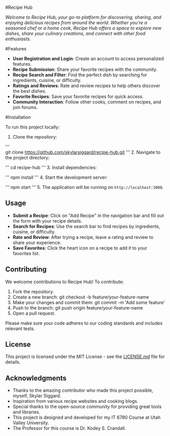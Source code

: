 #Recipe Hub

*Welcome to Recipe Hub, your go-to platform for discovering, sharing, and enjoying delicious recipes from around the world. Whether you're a seasoned chef or a home cook, Recipe Hub offers a space to explore new dishes, share your culinary creations, and connect with other food enthusiasts.*



#Features

   - **User Registration and Login**: Create an account to access personalized features.
   - **Recipe Submission**: Share your favorite recipes with the community.
   - **Recipe Search and Filter**: Find the perfect dish by searching for ingredients, cuisine, or difficulty.
   - **Ratings and Reviews**: Rate and review recipes to help others discover the best dishes.
   - **Favorite Recipes**: Save your favorite recipes for quick access.
   - **Community Interaction**: Follow other cooks, comment on recipes, and join forums.



#Installation

To run this project locally:

   1. Clone the repository:

'''      
git clone https://github.com/skylarsiggard/recipe-hub.git
'''
   2. Navigate to the project directory:

'''
cd recipe-hub
'''
   3. Install dependencies:

'''
npm install
'''
   4. Start the development server:

'''
npm start
'''
   5. The application will be running on `http://localhost:3000`.



## Usage

   - **Submit a Recipe**: Click on "Add Recipe" in the navigation bar and fill out the form with your recipe details.
   - **Search for Recipes**: Use the search bar to find recipes by ingredients, cuisine, or difficulty.
   - **Rate and Review**: After trying a recipe, leave a rating and review to share your experience.
   - **Save Favorites**: Click the heart icon on a recipe to add it to your favorites list.



## Contributing

   We welcome contributions to Recipe Hub! To contribute:

   1. Fork the repository.
   2. Create a new branch:
      git checkout -b feature/your-feature-name
   3. Make your changes and commit them:
      git commit -m 'Add some feature'
   4. Push to the branch:
      git push origin feature/your-feature-name
   5. Open a pull request.

   Please make sure your code adheres to our coding standards and includes relevant tests.



## License

   This project is licensed under the MIT License - see the [LICENSE.md](LICENSE.md) file for details.



## Acknowledgments

   - Thanks to the amazing contributor who made this project possible, myself, Skylar Siggard.
   - Inspiration from various recipe websites and cooking blogs.
   - Special thanks to the open-source community for providing great tools and libraries.
   - This project is designed and developed for my IT 6780 Course at Utah Valley University. 
   - The Professor for this course is Dr. Kodey S. Crandall.

